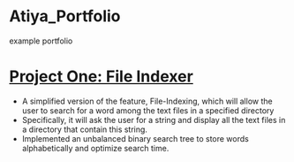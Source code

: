 # Atiya_Portfolio
example portfolio

# [Project One: File Indexer](https://github.com/nusratatiya/file-indexer)

- A simplified version of the feature, File-Indexing, which will allow the user to search for a word among the text files in a specified directory
- Specifically, it will ask the user for a string and display all the text files in a directory that contain this string. 
- Implemented an unbalanced binary search tree to store words alphabetically and optimize search time. 
